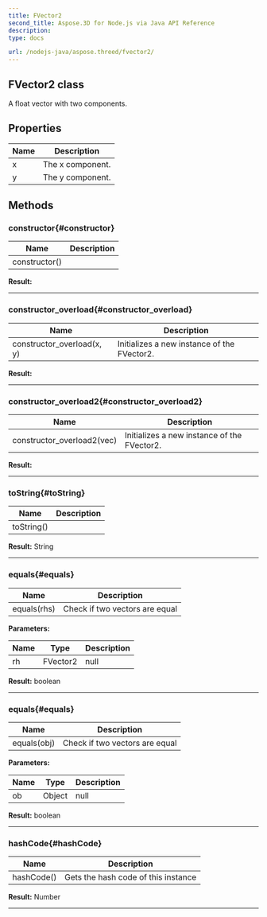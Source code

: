 ```yaml
---
title: FVector2 
second_title: Aspose.3D for Node.js via Java API Reference
description: 
type: docs

url: /nodejs-java/aspose.threed/fvector2/
---
```

## FVector2 class

  A float vector with two components.


## Properties

| Name | Description |
| --- | --- |
| 	x | The x component. | 
| 	y | The y component. | 

## Methods

### constructor{#constructor}

| Name | Description |
| --- | --- |
| constructor() |  | 

 **Result:**



---


### constructor_overload{#constructor_overload}

| Name | Description |
| --- | --- |
| constructor_overload(x, y) | Initializes a new instance of the FVector2. | 

 **Result:**



---


### constructor_overload2{#constructor_overload2}

| Name | Description |
| --- | --- |
| constructor_overload2(vec) | Initializes a new instance of the FVector2. | 

 **Result:**



---


### toString{#toString}

| Name | Description |
| --- | --- |
| toString() |  | 

 **Result:**
String


---


### equals{#equals}

| Name | Description |
| --- | --- |
| equals(rhs) | Check if two vectors are equal | 

 **Parameters:**

| Name | Type | Description |
| --- | --- | --- |
|  rh | FVector2 | null |

 **Result:**
boolean


---


### equals{#equals}

| Name | Description |
| --- | --- |
| equals(obj) | Check if two vectors are equal | 

 **Parameters:**

| Name | Type | Description |
| --- | --- | --- |
|  ob | Object | null |

 **Result:**
boolean


---


### hashCode{#hashCode}

| Name | Description |
| --- | --- |
| hashCode() | Gets the hash code of this instance | 

 **Result:**
Number


---



